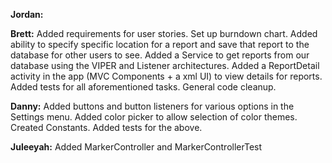**Jordan:**

**Brett:** Added requirements for user stories. Set up burndown chart. Added ability to specify specific location for a report and save that report to the database for other users to see. Added a Service to get reports from our database using the VIPER and Listener architectures. Added a ReportDetail activity in the app (MVC Components + a xml UI) to view details for reports. Added tests for all aforementioned tasks. General code cleanup.

**Danny:** Added buttons and button listeners for various options in the Settings menu. Added color picker to allow selection of color themes. Created Constants. Added tests for the above. 

**Juleeyah:** Added MarkerController and MarkerControllerTest

